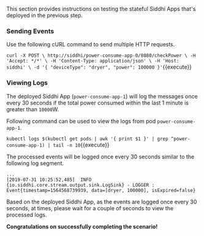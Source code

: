 This section provides instructions on testing the stateful Siddhi Apps that's deployed in the previous step.

### Sending Events 

Use the following cURL command to send multiple HTTP requests. 

`
    curl -X POST \
    http://siddhi/power-consume-app-0/8080/checkPower \
    -H 'Accept: */*' \
    -H 'Content-Type: application/json' \
    -H 'Host: siddhi' \
    -d '{
    "deviceType": "dryer",
    "power": 100000
    }'
`{{execute}}

### Viewing Logs 

The deployed Siddhi App (`power-consume-app-1`) will log the messages once every 30 seconds if the total power consumed within the last 1 minute is greater than `10000`W.

Following command can be used to view the logs from pod `power-consume-app-1`. 

`kubectl logs $(kubectl get pods | awk '{ print $1 }' | grep ^power-consume-app-1) | tail -n 10`{{execute}}

The processed events will be logged once every 30 seconds similar to the following log segment.

```
...
[2019-07-31 10:25:52,485]  INFO {io.siddhi.core.stream.output.sink.LogSink} - LOGGER : Event{timestamp=1564568739939, data=[dryer, 100000], isExpired=false}
```

Based on the deployed Siddhi App, as the events are logged once every 30 seconds, at times, please wait for a couple of seconds to view the processed logs.

**Congratulations on successfully completing the scenario!**